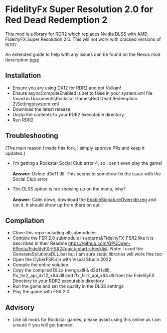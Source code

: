 # FidelityFx Super Resolution 2.0 for Red Dead Redemption 2

 This mod is a library for RDR2 which replaces Nvidia DLSS with AMD FidelityFX Super Resolution 2.0.
 This will not work with cracked versions of RDR2.
 
 An extended guide to help with any issues can be found on the Nexus mod description [here](https://www.nexusmods.com/reddeadredemption2/mods/1550)
 
## Installation

* Ensure you are using DX12 for RDR2 and not Vulkan!
* Ensure asyncComputeEnabled is set to false in your system.xml file found in Documents\Rockstar Games\Red Dead Redemption 2\Settings\system.xml
* Download the latest release 
* Unzip the contents to your RDR2 executable directory
* Run RDR2

## Troubleshooting
(The main reason I made this fork, I simply approve PRs and keep it updated.)

- I'm getting a Rockstar Social Club error 4, so I can't even play the game!
<br><br><b>Answer:</b> Delete d3d11.dll. This seems to somehow fix the issue with the Social Club error.

- The DLSS option is not showing up on the menu, why?
<br><br><b>Answer:</b> Calm down, download the [EnableSignatureOverride.reg](https://github.com/AkiraJkr/RDRFSR2/blob/main/EnableSignatureOverride.reg) and run it. It should show up from there on out.

## Compilation

* Clone this repo including all submodules
* Compile the FSR 2.0 submodule in external/FidelityFX-FSR2 like it is described in their Readme https://github.com/GPUOpen-Effects/FidelityFX-FSR2#quick-start-checklist. Note: I used the GenerateSolutionsDLL.bat but I am sure static libraries will work fine too
* Open the CyberFSR.sln with Visual Studio 2022
* Compile the entire solution
* Copy the compiled DLLs (nvngx.dll & d3d11.dll), ffx_fsr2_api_dx12_x64.dll and ffx_fsr2_api_x64.dll from the FidelityFX Directory to your RDR2 executable directory
* Run the game and set the quality in the DLSS settings
* Play the game with FSR 2.0

## Advisory
* Like all mods for Rockstar games, please avoid using this online as I am unsure if you will get banned.
